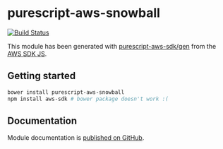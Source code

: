 # purescript-aws-snowball

[![Build Status](https://app.wercker.com/status/5909b9e96d1080804b17a28f72f87b6b/s/master)](https://app.wercker.com/project/byKey/5909b9e96d1080804b17a28f72f87b6b)

This module has been generated with [purescript-aws-sdk/gen](https://github.com/purescript-aws-sdk/gen) from the [AWS SDK JS](https://github.com/aws/aws-sdk-js).

## Getting started

```sh
bower install purescript-aws-snowball
npm install aws-sdk # bower package doesn't work :(
```

## Documentation

Module documentation is [published on GitHub](https://github.com/purescript-aws-sdk/purescript-aws-snowball/tree/master/docs).
